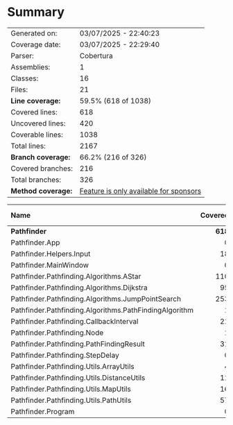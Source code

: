 # Summary
|||
|:---|:---|
| Generated on: | 03/07/2025 - 22:40:23 |
| Coverage date: | 03/07/2025 - 22:29:40 |
| Parser: | Cobertura |
| Assemblies: | 1 |
| Classes: | 16 |
| Files: | 21 |
| **Line coverage:** | 59.5% (618 of 1038) |
| Covered lines: | 618 |
| Uncovered lines: | 420 |
| Coverable lines: | 1038 |
| Total lines: | 2167 |
| **Branch coverage:** | 66.2% (216 of 326) |
| Covered branches: | 216 |
| Total branches: | 326 |
| **Method coverage:** | [Feature is only available for sponsors](https://reportgenerator.io/pro) |

|**Name**|**Covered**|**Uncovered**|**Coverable**|**Total**|**Line coverage**|**Covered**|**Total**|**Branch coverage**|
|:---|---:|---:|---:|---:|---:|---:|---:|---:|
|**Pathfinder**|**618**|**420**|**1038**|**2167**|**59.5%**|**216**|**326**|**66.2%**|
|Pathfinder.App|0|13|13|32|0%|0|4|0%|
|Pathfinder.Helpers.Input|18|27|45|99|40%|8|14|57.1%|
|Pathfinder.MainWindow|0|335|335|647|0%|0|84|0%|
|Pathfinder.Pathfinding.Algorithms.AStar|110|1|111|242|99%|26|28|92.8%|
|Pathfinder.Pathfinding.Algorithms.Dijkstra|95|1|96|220|98.9%|18|20|90%|
|Pathfinder.Pathfinding.Algorithms.JumpPointSearch|253|9|262|497|96.5%|117|124|94.3%|
|Pathfinder.Pathfinding.Algorithms.PathFindingAlgorithm|1|0|1|13|100%|0|0||
|Pathfinder.Pathfinding.CallbackInterval|21|2|23|57|91.3%|3|4|75%|
|Pathfinder.Pathfinding.Node|1|0|1|3|100%|0|0||
|Pathfinder.Pathfinding.PathFindingResult|31|0|31|57|100%|12|12|100%|
|Pathfinder.Pathfinding.StepDelay|0|26|26|54|0%|0|4|0%|
|Pathfinder.Pathfinding.Utils.ArrayUtils|4|0|4|17|100%|0|0||
|Pathfinder.Pathfinding.Utils.DistanceUtils|11|0|11|43|100%|0|0||
|Pathfinder.Pathfinding.Utils.MapUtils|16|0|16|41|100%|18|18|100%|
|Pathfinder.Pathfinding.Utils.PathUtils|57|0|57|124|100%|14|14|100%|
|Pathfinder.Program|0|6|6|21|0%|0|0||
